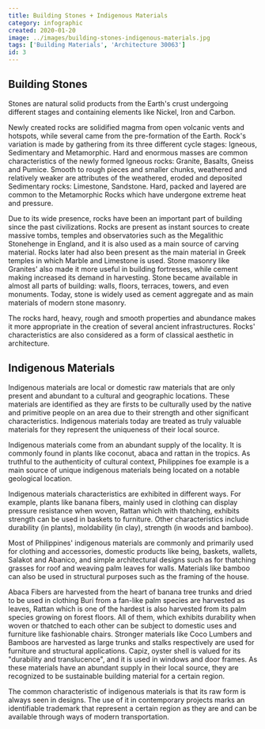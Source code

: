 ```yaml
---
title: Building Stones + Indigenous Materials
category: infographic
created: 2020-01-20
image: ../images/building-stones-indigenous-materials.jpg
tags: ['Building Materials', 'Architecture 30063']
id: 3
---
```


## Building Stones

Stones are natural solid products from the Earth's crust undergoing different stages and containing elements like Nickel, Iron and Carbon.

Newly created rocks are solidified magma from open volcanic vents and hotspots, while several came from the pre-formation of the Earth. Rock's variation is made by gathering from its three different cycle stages: Igneous, Sedimentary and Metamorphic. Hard and enormous masses are common characteristics of the newly formed Igneous rocks: Granite, Basalts, Gneiss and Pumice. Smooth to rough pieces and smaller chunks, weathered and relatively weaker are attributes of the weathered, eroded and deposited Sedimentary rocks: Limestone, Sandstone. Hard, packed and layered are common to the Metamorphic Rocks which have undergone extreme heat and pressure.

Due to its wide presence, rocks have been an important part of building since the past civilizations. Rocks are present as instant sources to create massive tombs, temples and observatories such as the Megalithic Stonehenge in England, and it is also used as a main source of carving material. Rocks later had also been present as the main material in Greek temples in which Marble and Limestone is used. Stone masonry like Granites' also made it more useful in building fortresses, while cement making increased its demand in harvesting. Stone became available in almost all parts of building: walls, floors, terraces, towers, and even monuments. Today, stone is widely used as cement aggregate and as main materials of modern stone masonry.

The rocks hard, heavy, rough and smooth properties and abundance makes it more appropriate in the creation of several ancient infrastructures. Rocks' characteristics are also considered as a form of classical aesthetic in architecture.

## Indigenous Materials

Indigenous materials are local or domestic raw materials that are only present and abundant to a cultural and geographic locations. These materials are identified as they are firsts to be culturally used by the native and primitive people on an area due to their strength and other significant characteristics. Indigenous materials today are treated as truly valuable materials for they represent the uniqueness of their local source.

Indigenous materials come from an abundant supply of the locality. It is commonly found in plants like coconut, abaca and rattan in the tropics. As truthful to the authenticity of cultural context, Philippines foe example is a main source of unique indigenous materials being located on a notable geological location.

Indigenous materials characteristics are exhibited in different ways. For example, plants like banana fibers, mainly used in clothing can display pressure resistance when woven, Rattan which with thatching, exhibits strength can be used in baskets to furniture. Other characteristics include durability (in plants), moldability (in clay), strength (in woods and bamboo).

Most of Philippines' indigenous materials are commonly and primarily used for clothing and accessories, domestic products like being, baskets, wallets, Salakot and Abanico, and simple architectural designs such as for thatching grasses for roof and weaving palm leaves for walls. Materials like bamboo can also be used in structural purposes such as the framing of the house.

Abaca Fibers are harvested from the heart of banana tree trunks and dried to be used in clothing Buri from a fan-like palm species are harvested as leaves, Rattan which is one of the hardest is also harvested from its palm species growing on forest floors. All of them, which exhibits durability when woven or thatched to each other can be subject to domestic uses and furniture like fashionable chairs. Stronger materials like Coco Lumbers and Bamboos are harvested as large trunks and stalks respectively are used for furniture and structural applications. Capiz, oyster shell is valued for its "durability and translucence", and it is used in windows and door frames. As these materials have an abundant supply in their local source, they are recognized to be sustainable building material for a certain region.

The common characteristic of indigenous materials is that its raw form is always seen in designs. The use of it in contemporary projects marks an identifiable trademark that represent a certain region as they are and can be available through ways of modern transportation.
 

 

